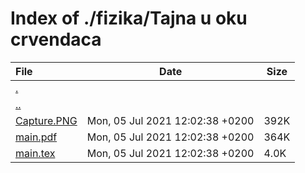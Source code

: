 # Index of ./fizika/Tajna u oku crvendaca

File | Date | Size
:--- | --- | ---
[.](.) | |
[..](..) | |
[Capture.PNG](Capture.PNG) | Mon, 05 Jul 2021 12:02:38 +0200 | 392K
[main.pdf](main.pdf) | Mon, 05 Jul 2021 12:02:38 +0200 | 364K
[main.tex](main.tex) | Mon, 05 Jul 2021 12:02:38 +0200 | 4.0K
